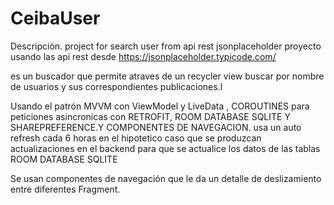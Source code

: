 # CeibaUser
Descripciòn.
project for search user from api rest jsonplaceholder
proyecto usando las api rest desde https://jsonplaceholder.typicode.com/ 

es un buscador que permite atraves de un recycler view buscar por nombre de usuarios y sus correspondientes publicaciones.l


Usando el patrón MVVM con ViewModel y LiveData , COROUTINES para peticiones asincronicas con RETROFIT, ROOM DATABASE SQLITE Y SHAREPREFERENCE.Y COMPONENTES DE NAVEGACION.
usa un auto refresh cada 6 horas en el hipotetico caso que se produzcan actualizaciones en el backend para que se actualice los datos de las tablas ROOM DATABASE SQLITE

Se usan componentes de navegación que le da  un detalle de deslizamiento entre diferentes Fragment.

